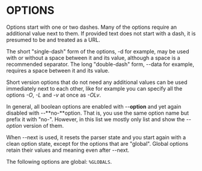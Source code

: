 <!-- Copyright (C) Daniel Stenberg, <daniel@haxx.se>, et al. -->
<!-- SPDX-License-Identifier: curl -->
# OPTIONS
Options start with one or two dashes. Many of the options require an
additional value next to them. If provided text does not start with a dash, it
is presumed to be and treated as a URL.

The short "single-dash" form of the options, -d for example, may be used with
or without a space between it and its value, although a space is a recommended
separator. The long "double-dash" form, --data for example, requires a space
between it and its value.

Short version options that do not need any additional values can be used
immediately next to each other, like for example you can specify all the
options *-O*, *-L* and *-v* at once as *-OLv*.

In general, all boolean options are enabled with --**option** and yet again
disabled with --**no-**option. That is, you use the same option name but
prefix it with "no-". However, in this list we mostly only list and show the
*--option* version of them.

When --next is used, it resets the parser state and you start again with a
clean option state, except for the options that are "global". Global options
retain their values and meaning even after --next.

The following options are global: `%GLOBALS`.
